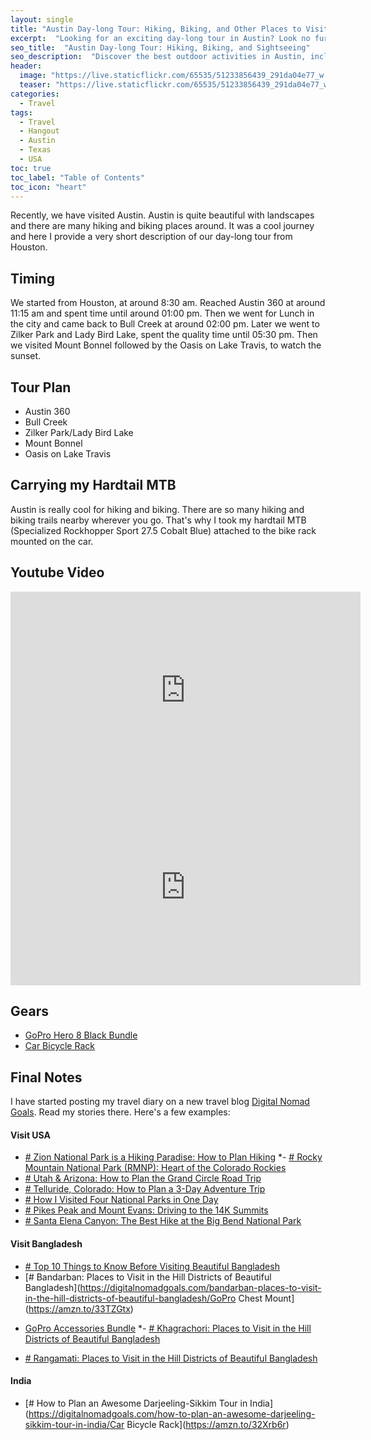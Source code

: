 ```yaml
---
layout: single
title: "Austin Day-long Tour: Hiking, Biking, and Other Places to Visit"
excerpt:  "Looking for an exciting day-long tour in Austin? Look no further! This article covers a variety of outdoor activities that will take you on a hiking, biking, and sightseeing adventure. From the stunning views at Austin 360 to the refreshing waters at Bull Creek, there's something for everyone to enjoy. Explore Zilker Park and Lady Bird Lake, hike up to the top of Mount Bonnel for panoramic views, and end your day with a breathtaking sunset at Oasis on Lake Travis."
seo_title:  "Austin Day-long Tour: Hiking, Biking, and Sightseeing"
seo_description:  "Discover the best outdoor activities in Austin, including hiking, biking, and sightseeing at places like Austin 360, Bull Creek, Zilker Park/Lady Bird Lake, Mount Bonnel, and Oasis on Lake Travis. Don't miss out on the breathtaking views and refreshing waters of these top destinations for an unforgettable day-long adventure!"
header:
  image: "https://live.staticflickr.com/65535/51233856439_291da04e77_w.jpg"
  teaser: "https://live.staticflickr.com/65535/51233856439_291da04e77_w.jpg"
categories:
  - Travel
tags:
  - Travel
  - Hangout
  - Austin
  - Texas
  - USA
toc: true
toc_label: "Table of Contents"
toc_icon: "heart"
---
```




Recently, we have visited Austin. Austin is quite beautiful with landscapes and there are many hiking and biking places around. It was a cool journey and here I provide a very short description of our day-long tour from Houston. 

## Timing
We started from Houston, at around 8:30 am. Reached Austin 360 at around 11:15 am and spent time until around 01:00 pm. Then we went for Lunch in the city and came back to Bull Creek at around 02:00 pm. Later we went to Zilker Park and Lady Bird Lake, spent the quality time until 05:30 pm. Then we visited Mount Bonnel followed by the Oasis on Lake Travis, to watch the sunset. 

## Tour Plan
- Austin 360 
- Bull Creek 
- Zilker Park/Lady Bird Lake 
- Mount Bonnel 
- Oasis on Lake Travis 

## Carrying my Hardtail MTB
Austin is really cool for hiking and biking. There are so many hiking and biking trails nearby wherever you go. That's why I took my hardtail MTB (Specialized Rockhopper Sport 27.5 Cobalt Blue) attached to the bike rack mounted on the car.

## Youtube Video
<iframe src="https://www.youtube.com/embed/tH8E0fWxKZM" width="560" height="315" frameborder="0"> </iframe>

<iframe src="https://www.youtube.com/embed/SgCvYhZAsZ8" width="560" height="315" frameborder="0"> </iframe>

## Gears
- [GoPro Hero 8 Black Bundle](https://amzn.to/3NJZJjk)
- [Car Bicycle Rack](https://amzn.to/3GZMLdF)

## Final Notes
I have started posting my travel diary on a new travel blog [Digital Nomad Goals](https://digitalnomadgoals.com). Read my stories there. Here's a few examples:

#### Visit USA
* [# Zion National Park is a Hiking Paradise: How to Plan Hiking](https://digitalnomadgoals.com/zion-national-park-is-a-hiking-paradise-how-to-plan-hiking/2EwLxtQ)
*- [# Rocky Mountain National Park (RMNP): Heart of the Colorado Rockies](https://digitalnomadgoals.com/rocky-mountain-national-park-rmnp-heart-of-the-colorado-rockies/)
* [# Utah & Arizona: How to Plan the Grand Circle Road Trip](https://digitalnomadgoals.com/utah-arizona-how-to-plan-the-grand-circle-road-trip/)
* [# Telluride, Colorado: How to Plan a 3-Day Adventure Trip](https://digitalnomadgoals.com/telluride-colorado-how-we-planned-our-3-day-adventure-trip/)
* [# How I Visited Four National Parks in One Day](https://digitalnomadgoals.com/how-i-visited-four-national-parks-in-one-day/)
* [# Pikes Peak and Mount Evans: Driving to the 14K Summits](https://digitalnomadgoals.com/pikes-peak-and-mount-evans-the-14k-summits-that-you-can-reach-driving/)
* [# Santa Elena Canyon: The Best Hike at the Big Bend National Park](https://digitalnomadgoals.com/santa-elena-canyon-the-best-hike-at-the-big-bend-national-park/)
#### Visit Bangladesh
* [# Top 10 Things to Know Before Visiting Beautiful Bangladesh](https://digitalnomadgoals.com/top-10-things-to-know-before-visiting-beautiful-bangladesh/)
* [# Bandarban: Places to Visit in the Hill Districts of Beautiful Bangladesh](https://digitalnomadgoals.com/bandarban-places-to-visit-in-the-hill-districts-of-beautiful-bangladesh/GoPro Chest Mount](https://amzn.to/33TZGtx)
- [GoPro Accessories Bundle](https://amzn.to/3hRHDcA)
*- [# Khagrachori: Places to Visit in the Hill Districts of Beautiful Bangladesh](https://digitalnomadgoals.com/khagrachori-places-to-visit-in-the-hill-districts-of-beautiful-bangladesh/)
* [# Rangamati: Places to Visit in the Hill Districts of Beautiful Bangladesh](https://digitalnomadgoals.com/rangamati-places-to-visit-in-the-hill-districts-of-beautiful-bangladesh/)
#### India
* [# How to Plan an Awesome Darjeeling-Sikkim Tour in India](https://digitalnomadgoals.com/how-to-plan-an-awesome-darjeeling-sikkim-tour-in-india/Car Bicycle Rack](https://amzn.to/32Xrb6r)
<!--stackedit_data:
eyJoaXN0b3J5IjpbLTEzOTI4ODQ4ODQsLTE1NDQ1MzEzOSwtNj
U3MDQzMTM0LDQyODExODk2XX0=
-->